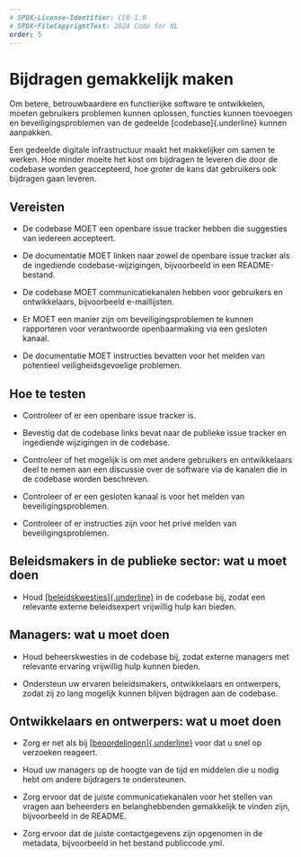 ```yaml
---
# SPDX-License-Identifier: CC0-1.0
# SPDX-FileCopyrightText: 2024 Code for NL
order: 5
---
```


# Bijdragen gemakkelijk maken

Om betere, betrouwbaardere en functierijke software te ontwikkelen, moeten gebruikers problemen kunnen oplossen, functies kunnen toevoegen en beveiligingsproblemen van de gedeelde [codebase]{.underline} kunnen aanpakken.

Een gedeelde digitale infrastructuur maakt het makkelijker om samen te werken. Hoe minder moeite het kost om bijdragen te leveren die door de codebase worden geaccepteerd, hoe groter de kans dat gebruikers ook bijdragen gaan leveren.

## Vereisten

-   De codebase MOET een openbare issue tracker hebben die suggesties van iedereen accepteert.

-   De documentatie MOET linken naar zowel de openbare issue tracker als de ingediende codebase-wijzigingen, bijvoorbeeld in een README-bestand.

-   De codebase MOET communicatiekanalen hebben voor gebruikers en ontwikkelaars, bijvoorbeeld e-maillijsten.

-   Er MOET een manier zijn om beveiligingsproblemen te kunnen rapporteren voor verantwoorde openbaarmaking via een gesloten kanaal.

-   De documentatie MOET instructies bevatten voor het melden van potentieel veiligheidsgevoelige problemen.

## Hoe te testen

-   Controleer of er een openbare issue tracker is.

-   Bevestig dat de codebase links bevat naar de publieke issue tracker en ingediende wijzigingen in de codebase.

-   Controleer of het mogelijk is om met andere gebruikers en ontwikkelaars deel te nemen aan een discussie over de software via de kanalen die in de codebase worden beschreven.

-   Controleer of er een gesloten kanaal is voor het melden van beveiligingsproblemen.

-   Controleer of er instructies zijn voor het privé melden van beveiligingsproblemen.

## Beleidsmakers in de publieke sector: wat u moet doen

-   Houd [[beleidskwesties]{.underline}][1] in de codebase bij, zodat een relevante externe beleidsexpert vrijwillig hulp kan bieden.

## Managers: wat u moet doen

-   Houd beheerskwesties in de codebase bij, zodat externe managers met relevante ervaring vrijwillig hulp kunnen bieden.

-   Ondersteun uw ervaren beleidsmakers, ontwikkelaars en ontwerpers, zodat zij zo lang mogelijk kunnen blijven bijdragen aan de codebase.

## Ontwikkelaars en ontwerpers: wat u moet doen

-   Zorg er net als bij [[beoordelingen]{.underline}][2] voor dat u snel op verzoeken reageert.

-   Houd uw managers op de hoogte van de tijd en middelen die u nodig hebt om andere bijdragers te ondersteunen.

-   Zorg ervoor dat de juiste communicatiekanalen voor het stellen van vragen aan beheerders en belanghebbenden gemakkelijk te vinden zijn, bijvoorbeeld in de README.

-   Zorg ervoor dat de juiste contactgegevens zijn opgenomen in de metadata, bijvoorbeeld in het bestand publiccode.yml.

  [1]: https://standard.publiccode.net/glossary.html#policy
  [2]: https://standard.publiccode.net/criteria/require-review-of-contributions.html
